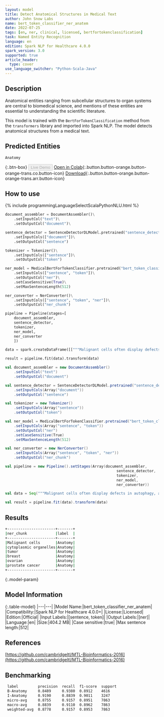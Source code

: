 ```yaml
---
layout: model
title: Detect Anatomical Structures in Medical Text
author: John Snow Labs
name: bert_token_classifier_ner_anatem
date: 2022-07-25
tags: [en, ner, clinical, licensed, bertfortokenclassification]
task: Named Entity Recognition
language: en
edition: Spark NLP for Healthcare 4.0.0
spark_version: 3.0
supported: true
article_header:
  type: cover
use_language_switcher: "Python-Scala-Java"
---
```


## Description

Anatomical entities ranging from subcellular structures to organ systems are central to biomedical science, and mentions of these entities are essential to understanding the scientific literature.

This model is trained with the `BertForTokenClassification` method from the `transformers` library and imported into Spark NLP. The model detects anatomical structures from a medical text.

## Predicted Entities

`Anatomy`

{:.btn-box}
<button class="button button-orange" disabled>Live Demo</button>
[Open in Colab](https://colab.research.google.com/github/JohnSnowLabs/spark-nlp-workshop/blob/master/tutorials/Certification_Trainings/Healthcare/1.Clinical_Named_Entity_Recognition_Model.ipynb){:.button.button-orange.button-orange-trans.co.button-icon}
[Download](https://s3.amazonaws.com/auxdata.johnsnowlabs.com/clinical/models/bert_token_classifier_ner_anatem_en_4.0.0_3.0_1658749376934.zip){:.button.button-orange.button-orange-trans.arr.button-icon}

## How to use



<div class="tabs-box" markdown="1">
{% include programmingLanguageSelectScalaPythonNLU.html %}

```python
document_assembler = DocumentAssembler()\
    .setInputCol("text")\
    .setOutputCol("document")\

sentence_detector = SentenceDetectorDLModel.pretrained("sentence_detector_dl_healthcare", "en", "clinical/models")\
    .setInputCols(["document"])\
    .setOutputCol("sentence")

tokenizer = Tokenizer()\
    .setInputCols(["sentence"])\
    .setOutputCol("token")

ner_model = MedicalBertForTokenClassifier.pretrained("bert_token_classifier_ner_anatem", "en", "clinical/models")\
    .setInputCols(["sentence", "token"])\
    .setOutputCol("ner")\
    .setCaseSensitive(True)\
    .setMaxSentenceLength(512)

ner_converter = NerConverter()\
    .setInputCols(["sentence", "token", "ner"])\
    .setOutputCol("ner_chunk")

pipeline = Pipeline(stages=[
    document_assembler, 
    sentence_detector,
    tokenizer,
    ner_model,
    ner_converter   
    ])

data = spark.createDataFrame([["""Malignant cells often display defects in autophagy, an evolutionarily conserved pathway for degrading long-lived proteins and cytoplasmic organelles. However, as yet, there is no genetic evidence for a role of autophagy genes in tumor suppression. The beclin 1 autophagy gene is monoallelically deleted in 40 - 75 % of cases of human sporadic breast, ovarian, and prostate cancer."""]]).toDF("text")

result = pipeline.fit(data).transform(data)
```
```scala
val document_assembler = new DocumentAssembler()
    .setInputCol("text")
    .setOutputCol("document")

val sentence_detector = SentenceDetectorDLModel.pretrained("sentence_detector_dl_healthcare", "en", "clinical/models")
    .setInputCols(Array("document"))
    .setOutputCol("sentence")

val tokenizer = new Tokenizer()
    .setInputCols(Array("sentence"))
    .setOutputCol("token")

val ner_model = MedicalBertForTokenClassifier.pretrained("bert_token_classifier_ner_anatem", "en", "clinical/models")
    .setInputCols(Array("sentence", "token"))
    .setOutputCol("ner")
    .setCaseSensitive(True)
    .setMaxSentenceLength(512)

val ner_converter = new NerConverter()
    .setInputCols(Array("sentence", "token", "ner"))
    .setOutputCol("ner_chunk")

val pipeline = new Pipeline().setStages(Array(document_assembler, 
                                                   sentence_detector,
                                                   tokenizer,
                                                   ner_model,
                                                   ner_converter))

val data = Seq("""Malignant cells often display defects in autophagy, an evolutionarily conserved pathway for degrading long-lived proteins and cytoplasmic organelles. However, as yet, there is no genetic evidence for a role of autophagy genes in tumor suppression. The beclin 1 autophagy gene is monoallelically deleted in 40 - 75 % of cases of human sporadic breast, ovarian, and prostate cancer.""").toDS.toDF("text")

val result = pipeline.fit(data).transform(data)
```
</div>

## Results

```bash
+----------------------+-------+
|ner_chunk             |label  |
+----------------------+-------+
|Malignant cells       |Anatomy|
|cytoplasmic organelles|Anatomy|
|tumor                 |Anatomy|
|breast                |Anatomy|
|ovarian               |Anatomy|
|prostate cancer       |Anatomy|
+----------------------+-------+
```

{:.model-param}
## Model Information

{:.table-model}
|---|---|
|Model Name:|bert_token_classifier_ner_anatem|
|Compatibility:|Spark NLP for Healthcare 4.0.0+|
|License:|Licensed|
|Edition:|Official|
|Input Labels:|[sentence, token]|
|Output Labels:|[ner]|
|Language:|en|
|Size:|404.2 MB|
|Case sensitive:|true|
|Max sentence length:|512|

## References

[https://github.com/cambridgeltl/MTL-Bioinformatics-2016](https://github.com/cambridgeltl/MTL-Bioinformatics-2016)

## Benchmarking

```bash
 label         precision  recall  f1-score  support 
 B-Anatomy     0.8489     0.9380  0.8912    4616    
 I-Anatomy     0.9190     0.8839  0.9011    3247    
 micro-avg     0.8755     0.9157  0.8951    7863    
 macro-avg     0.8839     0.9110  0.8962    7863    
 weighted-avg  0.8778     0.9157  0.8953    7863     
```
